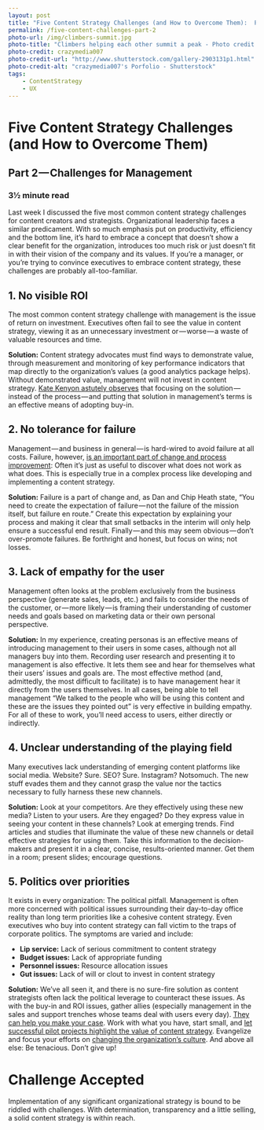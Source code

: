 ```yaml
---
layout: post
title: "Five Content Strategy Challenges (and How to Overcome Them):  Part 2, Management"
permalink: /five-content-challenges-part-2
photo-url: /img/climbers-summit.jpg
photo-title: "Climbers helping each other summit a peak - Photo credit: crazymedia007"
photo-credit: crazymedia007
photo-credit-url: "http://www.shutterstock.com/gallery-2903131p1.html"
photo-credit-alt: "crazymedia007's Porfolio - Shutterstock"
tags:
    - ContentStrategy
    - UX
---
```


# Five Content Strategy Challenges (and How to Overcome Them)

## Part 2 — Challenges for Management

### 3&frac12; minute read

Last week I discussed the five most common content strategy challenges for content creators and strategists. Organizational leadership faces a similar predicament. With so much emphasis put on productivity, efficiency and the bottom line, it’s hard to embrace a concept that doesn’t show a clear benefit for the organization, introduces too much risk or just doesn’t fit in with their vision of the company and its values. If you’re a manager, or you’re trying to convince executives to embrace content strategy, these challenges are probably all-too-familiar.

## 1. No visible ROI
The most common content strategy challenge with management is the issue of return on investment. Executives often fail to see the value in content strategy, viewing it as an unnecessary investment or — worse — a waste of valuable resources and time.

**Solution:** Content strategy advocates must find ways to demonstrate value, through measurement and monitoring of key performance indicators that map directly to the organization’s values (a good analytics package helps). Without demonstrated value, management will not invest in content strategy. [Kate Kenyon astutely observes][1] that focusing on the solution — instead of the process — and putting that solution in management’s terms is an effective means of adopting buy-in.

## 2. No tolerance for failure
Management — and business in general — is hard-wired to avoid failure at all costs. Failure, however, [is an important part of change and process improvement][2]: Often it’s just as useful to discover what does not work as what does. This is especially true in a complex process like developing and implementing a content strategy.

**Solution:** Failure is a part of change and, as Dan and Chip Heath state, “You need to create the expectation of failure — not the failure of the mission itself, but failure en route.” Create this expectation by explaining your process and making it clear that small setbacks in the interim will only help ensure a successful end result. Finally — and this may seem obvious — don’t over-promote failures. Be forthright and honest, but focus on wins; not losses.

## 3. Lack of empathy for the user
Management often looks at the problem exclusively from the business perspective (generate sales, leads, etc.) and fails to consider the needs of the customer, or — more likely — is framing their understanding of customer needs and goals based on marketing data or their own personal perspective.

**Solution:** In my experience, creating personas is an effective means of introducing management to their users in some cases, although not all managers buy into them. Recording user research and presenting it to management is also effective. It lets them see and hear for themselves what their users’ issues and goals are. The most effective method (and, admittedly, the most difficult to facilitate) is to have management hear it directly from the users themselves. In all cases, being able to tell management “We talked to the people who will be using this content and these are the issues they pointed out” is very effective in building empathy. For all of these to work, you’ll need access to users, either directly or indirectly.

## 4. Unclear understanding of the playing field
Many executives lack understanding of emerging content platforms like social media. Website? Sure. SEO? Sure. Instagram? Notsomuch. The new stuff evades them and they cannot grasp the value nor the tactics necessary to fully harness these new channels.

**Solution:** Look at your competitors. Are they effectively using these new media? Listen to your users. Are they engaged? Do they express value in seeing your content in these channels? Look at emerging trends. Find articles and studies that illuminate the value of these new channels or detail effective strategies for using them. Take this information to the decision-makers and present it in a clear, concise, results-oriented manner. Get them in a room; present slides; encourage questions.

## 5. Politics over priorities
It exists in every organization: The political pitfall. Management is often more concerned with political issues surrounding their day-to-day office reality than long term priorities like a cohesive content strategy. Even executives who buy into content strategy can fall victim to the traps of corporate politics. The symptoms are varied and include:

- **Lip service:** Lack of serious commitment to content strategy
- **Budget issues:** Lack of appropriate funding
- **Personnel issues:** Resource allocation issues
- **Gut issues:** Lack of will or clout to invest in content strategy

**Solution:** We’ve all seen it, and there is no sure-fire solution as content strategists often lack the political leverage to counteract these issues. As with the buy-in and ROI issues, gather allies (especially management in the sales and support trenches whose teams deal with users every day). [They can help you make your case][4]. Work with what you have, start small, and [let successful pilot projects highlight the value of content strategy][5]. Evangelize and focus your efforts on [changing the organization’s culture][6]. And above all else: Be tenacious. Don’t give up!

# Challenge Accepted
Implementation of any significant organizational strategy is bound to be riddled with challenges. With determination, transparency and a little selling, a solid content strategy is within reach.

[1]: http://www.slideshare.net/katekenyon1/tricks-to-get-content-strategy-adopted-in-your-company "Kate Kenyon: Tricks to get content strategy adopted in your company"

[2]: https://www.uie.com/articles/failure_not_an_option/ "UIE: Failure is not an option"

[3]: http://www.amazon.com/dp/0385528752 

[4]: http://www.uxbooth.com/articles/how-to-win-the-ux-war-within-your-organization/ "Girish Gangarharan: How to Win the UX War Within Your Organization"

[5]: http://www.uxbooth.com/articles/how-to-sell-content-strategy-to-management/ "Hilary Marsh: How to Sell Content Strategy to Management"

[6]: http://www.slideshare.net/blendinteractive/content-everyone-changing-content-changing-roles "Corey Vilhauer: Content Everyone: Changing Content, Changing Roles"

